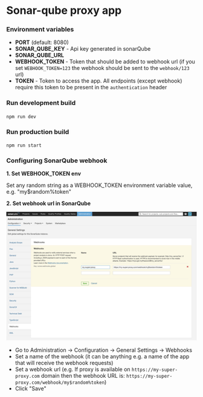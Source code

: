 # Sonar-qube proxy app

### Environment variables
- **PORT** (default: 8080)
- **SONAR_QUBE_KEY** - Api key generated in sonarQube
- **SONAR_QUBE_URL**
- **WEBHOOK_TOKEN** - Token that should be added to webhook url (if you set `WEBHOOK_TOKEN=123` the webhook should be sent to the `webhook/123` url)
- **TOKEN** - Token to access the app. All endpoints (except webhook) require this token to be present in the `authentication` header

### Run development build
`npm run dev`

### Run production build
`npm run start`

### Configuring SonarQube webhook
**1. Set WEBHOOK_TOKEN env**

Set any random string as a WEBHOOK_TOKEN environment variable value, e.g. "my$random%token"

**2. Set webhook url in SonarQube**

![](images/sonarqube.png)

- Go to Administration -> Configuration -> General Settings -> Webhooks
- Set a name of the webhook (it can be anything e.g. a name of the app that will receive the webhook requests)
- Set a webhook url (e.g. If proxy is available on `https://my-super-proxy.com` domain then the webhook URL is: `https://my-super-proxy.com/webhook/my$random%token`)
- Click "Save"
